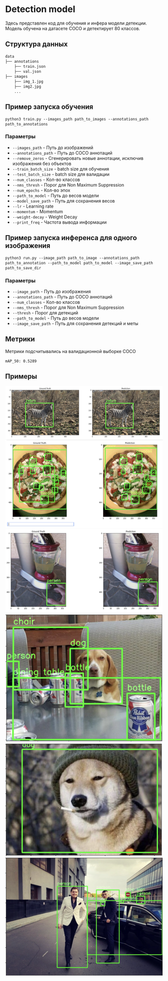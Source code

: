# Detection model

Здесь представлен код для обучения и инфера модели детекции. Модель обучена на датасете COCO и детектирует 80 классов.

## Структура данных
```
data
├── annotations
    ├── train.json
    ├── val.json
├── images
    ├── img_1.jpg
    ├── img2.jpg
    ...
```
## Пример запуска обучения
```
python3 train.py --images_path path_to_images --annotations_path path_to_annotations
```
### Параметры
- ```--images_path``` - Путь до изображений
- ```--annotations_path``` - Путь до COCO аннотаций
- ```--remove_zeros``` - Сгенерировать новые аннотации, исключив изображения без объектов
- ```--train_batch_size``` - batch size для обучения
- ```--test_batch_size``` - batch size для валидации
- ```--num_classes``` - Кол-во классов
- ```--nms_thresh``` - Порог для Non Maximum Suppression
- ```--num_epochs``` - Кол-во эпох
- ```--path_to_model``` - Путь до весов модели
- ```--model_save_path``` - Путь для сохранения весов
- ```--lr``` - Learning rate
- ```--momentum``` - Momentum
- ```--weight-decay``` - Weight Decay
- ```--print_freq``` - Частота вывода информации


## Пример запуска инференса для одного изображения
```
python3 run.py --image_path path_to_image --annotations_path path_to_annotation --path_to_model path_to_model --image_save_path path_to_save_dir
```
### Параметры
- ```--image_path``` - Путь до изображения
- ```--annotations_path``` - Путь до COCO аннотаций
- ```--num_classes``` - Кол-во классов
- ```--nms_thresh``` - Порог для Non Maximum Suppression
- ```--thresh``` - Порог для детекций
- ```--path_to_model``` - Путь до весов модели
- ```--image_save_path``` - Путь для сохранения детекций и меты

## Метрики
Метрики подсчитывались на валидационной выборке COCO
```
mAP_50: 0.5289
```

## Примеры
![Example 1](./examples/1.png)
![Example 2](./examples/2.png)
![Example 3](./examples/3.png)
![Example 4](./examples/4.png)
![Example 5](./examples/5.png)
![Example 6](./examples/6.png)


